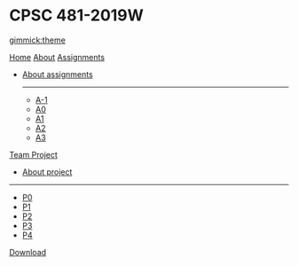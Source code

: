 <!--
  -- Name of your wiki
  -- Do NOT remove the leading `#` character.
  -->

# CPSC 481-2019W


<!--
  -- Default theme
  -- (Read: http://dynalon.github.io/mdwiki/#!customizing.md#Theme_chooser)
  -->

[gimmick:theme](spacelab)


<!--
  -- Navigation
  -- (Read: http://dynalon.github.io/mdwiki/#!quickstart.md#Adding_a_navigation)
  -->

[Home](index.md)
[About](pages/about.md)
[Assignments]()

* [About assignments](pages/assignments.md)
  - - - -
  * [A-1](pages/assignment-1.md)
  * [A0](pages/assignment0.md)
  * [A1](pages/assignment1.md)
  * [A2](pages/assignment2.md)
  * [A3](pages/assignment3.md)

[Team Project]()

  * [About project](pages/project.md)
  - - - -
  * [P0](pages/project0.md)
  * [P1](pages/project1.md)
  * [P2](pages/project2.md)
  * [P3](pages/project3.md)
  * [P4](pages/project4.md)

[Download](pages/download.md)


<!-- A more complex navigation example: ----------------------------------------

[Menu Item 1]()

  * # SubMenu Heading 1
  * [SubMenu Item 1](pages/subitem1.md)
  * [SubMenu Item 2](pages/subitem2.md)
  - - - -
  * # SubMenu Heading 2
  * [SubMenu Item 3](pages/subitem3.md)
  - - - -
  * # SubMenu Heading 3
  * [SubMenu Item 3](pages/subitem3.md)

[Menu Item 2](pages/item2.md)

[Menu Item 3](pages/item3.md)

----------------------------------------------------------------------------
 -->
<!--
  -- Change the Language
  -- Could be useful when there's more than one language wiki.
  -->

<!--
[Change the Language]()

  * [English (United States)](/en_US/)
  * [English (United Kingdom)](/en_GB/)
  * [Italian](/it/)
-->

<!--
  -- Let the user choose a theme
  -- (Read: http://dynalon.github.io/mdwiki/#!quickstart.md#Adding_a_navigation)
  -->

<!--
[gimmick:themechooser](Choose theme)
-->
